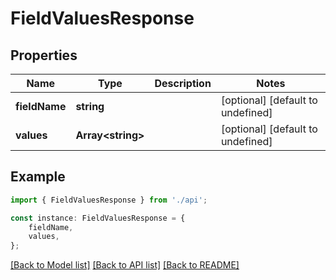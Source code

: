 # FieldValuesResponse


## Properties

Name | Type | Description | Notes
------------ | ------------- | ------------- | -------------
**fieldName** | **string** |  | [optional] [default to undefined]
**values** | **Array&lt;string&gt;** |  | [optional] [default to undefined]

## Example

```typescript
import { FieldValuesResponse } from './api';

const instance: FieldValuesResponse = {
    fieldName,
    values,
};
```

[[Back to Model list]](../README.md#documentation-for-models) [[Back to API list]](../README.md#documentation-for-api-endpoints) [[Back to README]](../README.md)
